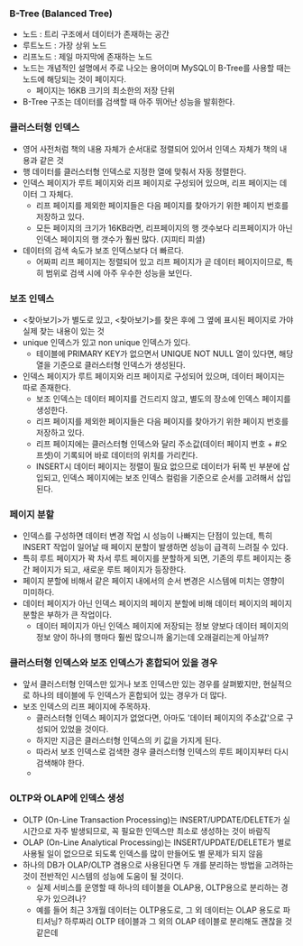 ### B-Tree (Balanced Tree)
- 노드 : 트리 구조에서 데이터가 존재하는 공간
- 루트노드 : 가장 상위 노드
- 리프노드 : 제일 마지막에 존재하는 노드
- 노드는 개념적인 설명에서 주로 나오는 용어이며 MySQL이 B-Tree를 사용할 때는 노드에 해당되는 것이 페이지다.
  - 페이지는 16KB 크기의 최소한의 저장 단위
- B-Tree 구조는 데이터를 검색할 때 아주 뛰어난 성능을 발휘한다.

### 클러스터형 인덱스
- 영어 사전처럼 책의 내용 자체가 순서대로 정렬되어 있어서 인덱스 자체가 책의 내용과 같은 것
- 행 데이터를 클러스터형 인덱스로 지정한 열에 맞춰서 자동 정렬한다.
- 인덱스 페이지가 루트 페이지와 리프 페이지로 구성되어 있으며, 리프 페이지는 데이터 그 자체다.
  - 리프 페이지를 제외한 페이지들은 다음 페이지를 찾아가기 위한 페이지 번호를 저장하고 있다.
  - 모든 페이지의 크기가 16KB라면, 리프페이지의 행 갯수보다 리프페이지가 아닌 인덱스 페이지의 행 갯수가 훨씬 많다. (지피티 피셜) 
- 데이터의 검색 속도가 보조 인덱스보다 더 빠르다.
  - 어짜피 리프 페이지는 정렬되어 있고 리프 페이지가 곧 데이터 페이지이므로, 특히 범위로 검색 시에 아주 우수한 성능을 보인다.

### 보조 인덱스
- <찾아보기>가 별도로 있고, <찾아보기>를 찾은 후에 그 옆에 표시된 페이지로 가야 실제 찾는 내용이 있는 것
- unique 인덱스가 있고 non unique 인덱스가 있다.
  - 테이블에 PRIMARY KEY가 없으면서 UNIQUE NOT NULL 열이 있다면, 해당 열을 기준으로 클러스터형 인덱스가 생성된다.
- 인덱스 페이지가 루트 페이지와 리프 페이지로 구성되어 있으며, 데이터 페이지는 따로 존재한다.
  - 보조 인덱스는 데이터 페이지를 건드리지 않고, 별도의 장소에 인덱스 페이지를 생성한다.
  - 리프 페이지를 제외한 페이지들은 다음 페이지를 찾아가기 위한 페이지 번호를 저장하고 있다.
  - 리프 페이지에는 클러스터형 인덱스와 달리 주소값(데이터 페이지 번호 + #오프셋)이 기록되어 바로 데이터의 위치를 가리킨다.
  - INSERT시 데이터 페이지는 정렬이 필요 없으므로 데이터가 뒤쪽 빈 부분에 삽입되고, 인덱스 페이지에는 보조 인덱스 컬럼을 기준으로 순서를 고려해서 삽입된다. 

### 페이지 분할
- 인덱스를 구성하면 데이터 변경 작업 시 성능이 나빠지는 단점이 있는데, 특히 INSERT 작업이 일어날 때 페이지 분할이 발생하면 성능이 급격히 느려질 수 있다.
- 특히 루트 페이지가 꽉 차서 루트 페이지를 분할하게 되면, 기존의 루트 페이지는 중간 페이지가 되고, 새로운 루트 페이지가 등장한다.
- 페이지 분할에 비해서 같은 페이지 내에서의 순서 변경은 시스템에 미치는 영향이 미미하다.
- 데이터 페이지가 아닌 인덱스 페이지의 페이지 분할에 비해 데이터 페이지의 페이지 분할은 부하가 큰 작업이다.
  - 데이터 페이지가 아닌 인덱스 페이지에 저장되는 정보 양보다 데이터 페이지의 정보 양이 하나의 행마다 훨씬 많으니까 옮기는데 오래걸리는게 아닐까?

### 클러스터형 인덱스와 보조 인덱스가 혼합되어 있을 경우
- 앞서 클러스터형 인덱스만 있거나 보조 인덱스만 있는 경우를 살펴봤지만, 현실적으로 하나의 테이블에 두 인덱스가 혼합되어 있는 경우가 더 많다.
- 보조 인덱스의 리프 페이지에 주목하자.
  - 클러스터형 인덱스 페이지가 없었다면, 아마도 '데이터 페이지의 주소값'으로 구성되어 있었을 것이다.
  - 하지만 지금은 클러스터형 인덱스의 키 값을 가지게 된다.
  - 따라서 보조 인덱스로 검색한 경우 클러스터형 인덱스의 루트 페이지부터 다시 검색해야 한다.
  - 




### OLTP와 OLAP에 인덱스 생성
- OLTP (On-Line Transaction Processing)는 INSERT/UPDATE/DELETE가 실시간으로 자주 발생되므로, 꼭 필요한 인덱스만 최소로 생성하는 것이 바람직
- OLAP (On-Line Analytical Processing)는 INSERT/UPDATE/DELETE가 별로 사용될 일이 없으므로 되도록 인덱스를 많이 만들어도 별 문제가 되지 않음
- 하나의 DB가 OLAP/OLTP 겸용으로 사용된다면 두 개를 분리하는 방법을 고려하는 것이 전반적인 시스템의 성능에 도움이 될 것이다.
  - 실제 서비스를 운영할 때 하나의 테이블을 OLAP용, OLTP용으로 분리하는 경우가 있으려나? 
  - 예를 들어 최근 3개월 데이터는 OLTP용도로, 그 외 데이터는 OLAP 용도로 파티셔닝? 하루짜리 OLTP 테이블과 그 외의 OLAP 테이블로 분리해도 괜찮을 것 같은데
